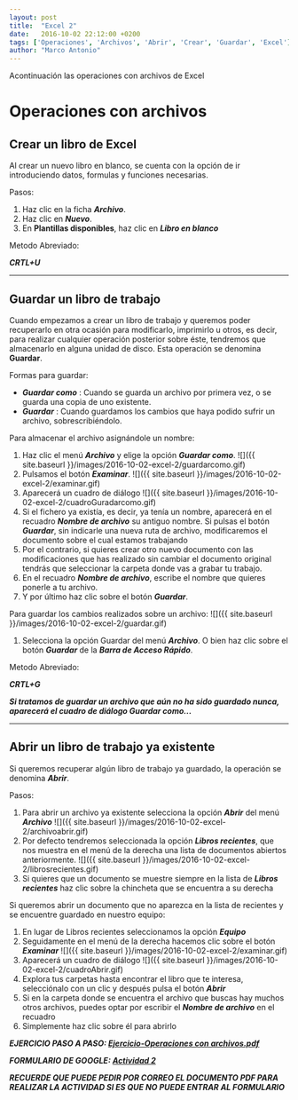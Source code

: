 ```yaml
---
layout: post
title:  "Excel 2"
date:   2016-10-02 22:12:00 +0200
tags: ['Operaciones', 'Archivos', 'Abrir', 'Crear', 'Guardar', 'Excel']
author: "Marco Antonio"
---
```


Acontinuación las operaciones con archivos de Excel

# Operaciones con archivos

## Crear un libro de Excel

Al crear un nuevo libro en blanco, se cuenta con la opción de ir introduciendo datos, formulas y funciones necesarias.

Pasos:

1. Haz clic en la ficha ***Archivo***.
2. Haz clic en ***Nuevo***.
3. En **Plantillas disponibles**, haz clic en ***Libro en blanco***

Metodo Abreviado:

___CRTL+U___

***

## Guardar un libro de trabajo

Cuando empezamos a crear un libro de trabajo y queremos poder recuperarlo en otra ocasión para modificarlo, imprimirlo u otros, es decir, para realizar cualquier operación posterior sobre éste, tendremos que almacenarlo en alguna unidad de disco. Esta operación se denomina **Guardar**.

Formas para guardar:

+ ***Guardar como***
    : Cuando se guarda un archivo por primera vez, o se guarda una copia de uno existente.
+ ***Guardar***
    : Cuando guardamos los cambios que haya podido sufrir un archivo, sobrescribiéndolo.

Para almacenar el archivo asignándole un nombre:

1. Haz clic el menú ***Archivo*** y elige la opción ***Guardar como***.
![]({{ site.baseurl }}/images/2016-10-02-excel-2/guardarcomo.gif)
2. Pulsamos el botón ***Examinar***.
![]({{ site.baseurl }}/images/2016-10-02-excel-2/examinar.gif)
3. Aparecerá un cuadro de diálogo
![]({{ site.baseurl }}/images/2016-10-02-excel-2/cuadroGuradarcomo.gif)
4. Si el fichero ya existía, es decir, ya tenía un nombre, aparecerá en el recuadro ***Nombre de archivo*** su antiguo nombre. Si pulsas el botón ***Guardar***, sin indicarle una nueva ruta de archivo, modificaremos el documento sobre el cual estamos trabajando
5. Por el contrario, si quieres crear otro nuevo documento con las modificaciones que has realizado sin cambiar el documento original tendrás que seleccionar la carpeta donde vas a grabar tu trabajo.
6. En el recuadro ***Nombre de archivo***, escribe el nombre que quieres ponerle a tu archivo.
7. Y por último haz clic sobre el botón ***Guardar***.

Para guardar los cambios realizados sobre un archivo:
![]({{ site.baseurl }}/images/2016-10-02-excel-2/guardar.gif)

1. Selecciona la opción Guardar del menú ***Archivo***. O bien haz clic sobre el botón ***Guardar*** de la ***Barra de Acceso Rápido***.

Metodo Abreviado:

___CRTL+G___

***Si tratamos de guardar un archivo que aún no ha sido guardado nunca, aparecerá el cuadro de diálogo Guardar como...***

***

## Abrir un libro de trabajo ya existente

Si queremos recuperar algún libro de trabajo ya guardado, la operación se denomina ***Abrir***.

Pasos:

1. Para abrir un archivo ya existente selecciona la opción ***Abrir*** del menú ***Archivo***
![]({{ site.baseurl }}/images/2016-10-02-excel-2/archivoabrir.gif)
2. Por defecto tendremos seleccionada la opción ***Libros recientes***, que nos muestra en el menú de la derecha una lista de documentos abiertos anteriormente.
![]({{ site.baseurl }}/images/2016-10-02-excel-2/librosrecientes.gif)
3. Si quieres que un documento se muestre siempre en la lista de ***Libros recientes*** haz clic sobre la chincheta que se encuentra a su derecha

Si queremos abrir un documento que no aparezca en la lista de recientes y se encuentre guardado en nuestro equipo:

1. En lugar de Libros recientes seleccionamos la opción ***Equipo***
2. Seguidamente en el menú de la derecha hacemos clic sobre el botón ***Examinar***
![]({{ site.baseurl }}/images/2016-10-02-excel-2/examinar.gif)
3. Aparecerá un cuadro de diálogo
![]({{ site.baseurl }}/images/2016-10-02-excel-2/cuadroAbrir.gif)
4. Explora tus carpetas hasta encontrar el libro que te interesa, selecciónalo con un clic y después pulsa el botón ***Abrir***
5. Si en la carpeta donde se encuentra el archivo que buscas hay muchos otros archivos, puedes optar por escribir el ***Nombre de archivo*** en el recuadro
6. Simplemente haz clic sobre él para abrirlo


***EJERCICIO PASO A PASO: [Ejercicio-Operaciones con archivos.pdf](https://github.com/marcoC76/marcoc76.github.io/blob/master/pdf/Ejercicio-Operaciones%20con%20archivos.pdf)***

***FORMULARIO DE GOOGLE: [Actividad 2](https://goo.gl/forms/4JjWweUP5aYmaMTi1)***

***RECUERDE QUE PUEDE PEDIR POR CORREO EL DOCUMENTO PDF PARA REALIZAR LA ACTIVIDAD SI ES QUE NO PUEDE ENTRAR AL FORMULARIO***